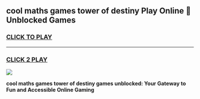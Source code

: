 
## cool maths games tower of destiny Play Online 👋 Unblocked Games
<h3>
<a href="https://news.freeplayer.one?title=cool_maths_games_tower_of_destiny&ref=17CMG">CLICK TO PLAY</a></h3>
<hr>

<h3>
<a href="https://news.freeplayer.one?title=cool_maths_games_tower_of_destiny&ref=17CMG">CLICK 2 PLAY</a>
  
</h3>

<a href="https://news.freeplayer.one?title=cool_maths_games_tower_of_destiny&ref=17CMG/"><img src="https://clearcache.store/games.png"></a>


**cool maths games tower of destiny games unblocked: Your Gateway to Fun and Accessible Online Gaming**

